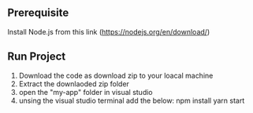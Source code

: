 ## Prerequisite
Install Node.js from this link (https://nodejs.org/en/download/)

## Run Project
1. Download the code as download zip to your loacal machine
2. Extract the downlaoded zip folder
3. open the "my-app" folder in visual studio
4. unsing the visual studio terminal add the below:
    npm install
    yarn start

